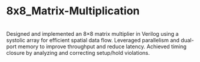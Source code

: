 # 8x8_Matrix-Multiplication
<br>
 Designed and implemented an 8×8 matrix multiplier in Verilog using a systolic array for efficient spatial data flow. Leveraged parallelism and dual-port memory to improve throughput and reduce latency. Achieved timing closure by analyzing and correcting setup/hold violations.
